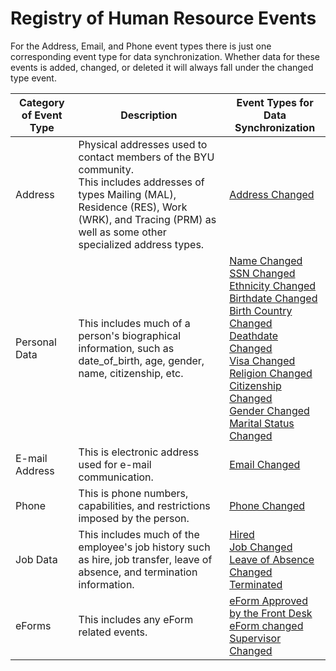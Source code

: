 # Registry of Human Resource Events

For the Address, Email, and Phone event types there is just one corresponding event type for data synchronization. Whether data for these events is added, changed, or deleted it will always fall under the changed type event.

|Category of Event Type    |Description   |Event Types for Data Synchronization    |
|--------------------------|--------------|----------------------------------------|
|Address                   |Physical addresses used to contact members of the BYU community.<br>This includes addresses of types Mailing (MAL), Residence (RES), Work (WRK), and Tracing (PRM) as well as some other specialized address types.|[Address Changed](https://github.com/byu-oit/hr-api/blob/master/Events/AddressChanged.md)|
|Personal Data             |This includes much of a person's biographical information, such as date_of_birth, age, gender, name, citizenship, etc.|[Name Changed](https://github.com/byu-oit/hr-api/blob/master/Events/NameChanged.md)<br>[SSN Changed](https://github.com/byu-oit/hr-api/blob/master/Events/SSNChanged.md)<br>[Ethnicity Changed](https://github.com/byu-oit/hr-api/blob/master/Events/EthnicityChanged.md)<br>[Birthdate Changed](https://github.com/byu-oit/hr-api/blob/master/Events/BrithdateChanged.md)<br>[Birth Country Changed](https://github.com/byu-oit/hr-api/blob/master/Events/BirthCountryChanged.md)<br>[Deathdate Changed](https://github.com/byu-oit/hr-api/blob/master/Events/DeathdateChanged.md)<br>[Visa Changed](https://github.com/byu-oit/hr-api/blob/master/Events/VisaChanged.md)<br>[Religion Changed](https://github.com/byu-oit/hr-api/blob/master/Events/ReligionChanged.md)<br>[Citizenship Changed](https://github.com/byu-oit/hr-api/blob/master/Events/CitizenshipChanged.md)<br>[Gender Changed](https://github.com/byu-oit/hr-api/blob/master/Events/GenderChanged.md)<br>[Marital Status Changed](https://github.com/byu-oit/hr-api/blob/master/Events/MaritalStatusChanged.md)|
|E-mail Address            |This is electronic address used for e-mail communication.|[Email Changed](https://github.com/byu-oit/hr-api/blob/master/Events/EmailChanged.md)|
|Phone                     |This is phone numbers, capabilities, and restrictions imposed by the person.|[Phone Changed](https://github.com/byu-oit/hr-api/blob/master/Events/PhoneChanged.md)|
|Job Data                  |This includes much of the employee's job history such as hire, job transfer, leave of absence, and termination information.|[Hired](https://github.com/byu-oit/hr-api/blob/master/Events/Hired.md)<br>[Job Changed](https://github.com/byu-oit/hr-api/blob/master/Events/JobChanged.md)<br>[Leave of Absence Changed](https://github.com/byu-oit/hr-api/blob/master/Events/LeaveOfAbsenceChanged.md)<br>[Terminated](https://github.com/byu-oit/hr-api/blob/master/Events/Terminated.md)|
|eForms|This includes any eForm related events.|[eForm Approved by the Front Desk](https://github.com/byu-oit/hr-api/blob/master/Events/eFormApproved.md)<br>[eForm changed](https://github.com/byu-oit/hr-api/blob/master/Events/eFormChanged.md)<br>[Supervisor Changed](https://github.com/byu-oit/hr-api/blob/master/Events/SupervisorChanged.md)|
